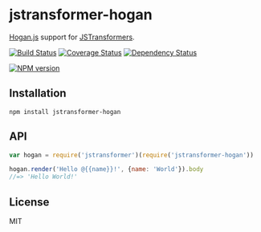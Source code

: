 # jstransformer-hogan


[Hogan.js](https://www.npmjs.com/package/hogan.js) support for [JSTransformers](http://github.com/jstransformers).

[![Build Status](https://img.shields.io/travis/jstransformers/jstransformer-hogan/master.svg)](https://travis-ci.org/jstransformers/jstransformer-hogan)
[![Coverage Status](https://img.shields.io/codecov/c/github/jstransformers/jstransformer-hogan/master.svg)](https://codecov.io/gh/jstransformers/jstransformer-hogan)
[![Dependency Status](https://img.shields.io/david/jstransformers/jstransformer-hogan/master.svg)](http://david-dm.org/jstransformers/jstransformer-hogan)

[![NPM version](https://img.shields.io/npm/v/jstransformer-hogan.svg)](https://www.npmjs.org/package/jstransformer-hogan)

## Installation

    npm install jstransformer-hogan

## API

```js
var hogan = require('jstransformer')(require('jstransformer-hogan'))

hogan.render('Hello @{{name}}!', {name: 'World'}).body
//=> 'Hello World!'
```

## License

MIT
